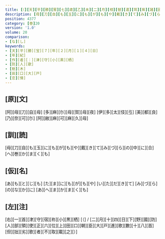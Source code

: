 ```yaml
---
title: [（][天][平][勝][寳][七][歳][乙][未][二][月][相][替][遣][筑][紫][諸][國][防][人][等][歌][）]
description: [母][刀][自][も][玉][に][も][が][も][や][戴][き][て][み][づ][ら][の][中][に][合][へ][巻][か][ま][く][も]
position: 4377
category: [巻]20
version: '1.0'
volume: 20
comparison:
- [な][し]
keywords:
- [天][平][勝][宝][７][年][２][月][１][４][日]
- [年][紀]
- [作][者][：][津][守][小][黒][栖]
- [防][人][歌]
- [栃][木]
- [田][口][大][戸]
- [恋][情]
---
```


## [原][文]

[阿][母][刀][自][母] [多][麻][尓][母][賀][母][夜] [伊][多][太][伎][弖] [美][都][良][乃][奈][可][尓] [阿][敝][麻][可][麻][久][母]

## [訓][読]

[母][刀][自][も][玉][に][も][が][も][や][戴][き][て][み][づ][ら][の][中][に][合][へ][巻][か][ま][く][も]

## [仮][名]

[あ][も][と][じ][も] [た][ま][に][も][が][も][や] [い][た][だ][き][て] [み][づ][ら][の][な][か][に] [あ][へ][ま][か][ま][く][も]

## [左][注]

[右][一][首][津][守][宿][祢][小][黒][栖] [（] / [二][月][十][四][日][下][野][國][防][人][部][領][使][正][六][位][上][田][口][朝][臣][大][戸][進][歌][數][十][八][首] [但][拙][劣][歌][者][不][取][載][之][）]
